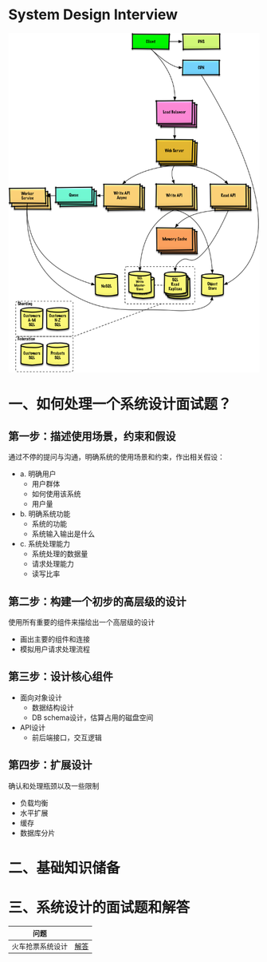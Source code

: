 # System Design Interview

![](imgs/1.png)

# 一、如何处理一个系统设计面试题？

## 第一步：描述使用场景，约束和假设

通过不停的提问与沟通，明确系统的使用场景和约束，作出相关假设：

- a. 明确用户
  - 用户群体
  - 如何使用该系统
  - 用户量
- b. 明确系统功能
  - 系统的功能
  - 系统输入输出是什么
- c. 系统处理能力
  - 系统处理的数据量
  - 请求处理能力
  - 读写比率

## 第二步：构建一个初步的高层级的设计

使用所有重要的组件来描绘出一个高层级的设计

- 画出主要的组件和连接
- 模拟用户请求处理流程

## 第三步：设计核心组件

- 面向对象设计 
  - 数据结构设计
  - DB schema设计，估算占用的磁盘空间
- API设计
  - 前后端接口，交互逻辑

## 第四步：扩展设计

确认和处理瓶颈以及一些限制

- 负载均衡
- 水平扩展
- 缓存
- 数据库分片



# 二、基础知识储备



# 三、系统设计的面试题和解答

| 问题             |                  |
| ---------------- | ---------------- |
| 火车抢票系统设计 | [解答](Train.md) |

